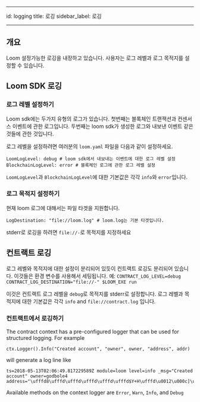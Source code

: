 * * *

id: logging title: 로깅 sidebar_label: 로깅

* * *

## 개요

Loom 설정가능한 로깅을 내장하고 있습니다. 사용자는 로그 레벨과 로그 목적지를 설정할 수 있습니다.

## Loom SDK 로깅

### 로그 레벨 설정하기

Loom sdk에는 두가지 유형의 로그가 있습니다. 첫번째는 블록체인 트랜잭션과 컨센서스 이벤트에 관한 로그입니다. 두번째는 loom sdk가 생성한 로그와 내보낸 이벤트 같은 것들에 관한 것입니다.

로그 레벨을 설정하려면 여러분의 `loom.yaml` 파일을 다음과 같이 설정하세요.

    LoomLogLevel: debug # loom sdk에서 내보내는 이벤트에 대한 로그 레벨 설정
    BlockchainLogLevel: error # 블록체인 로그에 관한 로그 레벨 설정
    

`LoomLogLevel`과 `BlockchainLogLevel`에 대한 기본값은 각각 `info`와 `error`입니다.

### 로그 목적지 설정하기

현재 loom 로그에 대해서는 파일 타겟을 지원합니다.

    LogDestination: "file://loom.log" # loom.log는 기본 타겟입니다.
    

stderr로 로깅을 하려면 `file://-`로 목적지를 지정하세요

## 컨트랙트 로깅

로그 레벨와 목적지에 대한 설정이 분리되어 있듯이 컨트랙트 로깅도 분리되어 있습니다. 이것들은 환경 변수를 사용해서 세팅됩니다. 예: `CONTRACT_LOG_LEVEL=debug CONTRACT_LOG_DESTINATION="file://-" $LOOM_EXE run`

이것은 컨트랙트 로그 레벨을 `debug`로 목적지를 stderr로 설정합니다. 로그 레벨과 목적지에 대한 기본값은 각각 `info` and `file://contract.log` 입니다.

### 컨트랙트에서 로깅하기

The contract context has a pre-configured logger that can be used for structured logging. For example

    ctx.Logger().Info("Created account", "owner", owner, "address", addr)
    

will generate a log line like

    ts=2018-05-13T02:06:49.817229589Z module=loom level=info _msg="Created account" owner=godbole4 address="\ufffd8\ufffd\ufffd\ufffd\ufffd\ufffd$Y+H\ufffd\u0012\u000c]\u001a\ufffd\ufffd\ufffd\ufffd"
    

Available methods on the context logger are `Error`, `Warn`, `Info`, and `Debug`